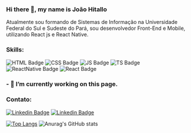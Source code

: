 ### Hi there 👋, my name is João Hitallo
Atualmente sou formando de Sistemas de Informação na Universidade Federal do Sul e Sudeste do Pará, sou desenvolvedor Front-End e Mobile, utilizando React js e React Native.

### Skills:
![HTML Badge](https://img.shields.io/badge/HTML5-E34F26?style=for-the-badge&logo=html5&logoColor=white)
![CSS Badge](https://img.shields.io/badge/CSS3-1572B6?style=for-the-badge&logo=css3&logoColor=white)
![JS Badge](https://img.shields.io/badge/JavaScript-323330?style=for-the-badge&logo=javascript&logoColor=F7DF1E)
![TS Badge](https://img.shields.io/badge/TypeScript-007ACC?style=for-the-badge&logo=typescript&logoColor=white)
![ReactNative Badge](https://img.shields.io/badge/React_Native-20232A?style=for-the-badge&logo=react&logoColor=61DAFB)
![React Badge](https://img.shields.io/badge/React-20232A?style=for-the-badge&logo=react&logoColor=61DAFB)


### - 🔭 I’m currently working on this page. 

### Contato:
 
[![Linkedin Badge](https://img.shields.io/badge/LinkedIn-0077B5?style=for-the-badge&logo=linkedin&logoColor=white)](https://www.linkedin.com/in/joaohitallo/) 
[![Linkedin Badge](https://img.shields.io/badge/Gmail-D14836?style=for-the-badge&logo=gmail&logoColor=white)](joaohitallo97@gmail.com) 


[![Top Langs](https://github-readme-stats.vercel.app/api/top-langs/?joaohitallo=anuraghazra&layout=compact)](https://github.com/anuraghazra/github-readme-stats)
![Anurag's GitHub stats](https://github-readme-stats.vercel.app/api?joaohitallo=anuraghazra&show_icons=true&theme=dark)

